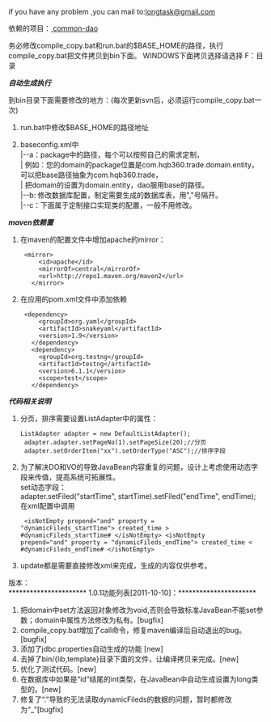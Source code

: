 if you have any problem ,you can mail to:longtask@gmail.com

依赖的项目：<a href="https://github.com/hoorace/common-dao"> common-dao </a>


务必修改compile_copy.bat和run.bat的$BASE_HOME的路径，执行compile_copy.bat把文件拷贝到bin下面。
WINDOWS下面拷贝选择请选择 F：目录

*********************************自动生成执行*********************************

到bin目录下面需要修改的地方：(每次更新svn后，必须运行compile_copy.bat一次)

1. run.bat中修改$BASE_HOME的路径地址

2. baseconfig.xml中 <br />
|--a：package中的路径，每个可以按照自己的需求定制，<br />
|   例如：您的domain的package位置是com.hqb360.trade.domain.entity，可以把base路径抽象为com.hqb360.trade，<br />
|   把domain的设置为domain.entity，dao服用base的路径。<br />
|--b: 修改数据库配置，制定需要生成的数据库表，用","号隔开。<br />
|--c：下面属于定制接口实现类的配置，一般不用修改。<br />

*********************************maven依赖置*********************************

1. 在maven的配置文件中增加apache的mirror：
   <pre><code> &lt;mirror&gt;
        &lt;id&gt;apache&lt;/id&gt;
        &lt;mirrorOf&gt;central&lt;/mirrorOf&gt;
        &lt;url&gt;http://repo1.maven.org/maven2&lt;/url&gt;
      &lt;/mirror&gt; 
   </code></pre>

2. 在应用的pom.xml文件中添加依赖
   <pre><code> &lt;dependency&gt;
        &lt;groupId&gt;org.yaml&lt;/groupId&gt;
        &lt;artifactId&gt;snakeyaml&lt;/artifactId&gt;
        &lt;version&gt;1.9&lt;/version&gt;
      &lt;/dependency&gt;
      &lt;dependency&gt;
        &lt;groupId&gt;org.testng&lt;/groupId&gt;
        &lt;artifactId&gt;testng&lt;/artifactId&gt;
        &lt;version&gt;6.1.1&lt;/version&gt;
        &lt;scope&gt;test&lt;/scope&gt;
      &lt;/dependency&gt;
   </code></pre>

*********************************代码相关说明*********************************

1. 分页，排序需要设置ListAdapter中的属性：<br />
    <pre><code>ListAdapter<PvsToday> adapter = new DefaultListAdapter<PvsToday>(); 
    adapter.adapter.setPageNo(1).setPageSize(20);//分页 
    adapter.setOrderItem("xx").setOrderType("ASC");//排序字段 </code></pre>
2. 为了解决DO和VO的导致JavaBean内容重复的问题，设计上考虑使用动态字段来传值，提高系统可拓展性。 <br />
    set动态字段： <br />
        adapter.setFiled("startTime", startTime).setFiled("endTime", endTime); <br />
    在xml配置中调用 <br />
        <pre><code>     &lt;isNotEmpty prepend="and" property = "dynamicFileds_startTime"&gt; 
            created_time &gt; #dynamicFileds_startTime# 
        &lt;/isNotEmpty&gt; 
        &lt;isNotEmpty prepend="and" property = "dynamicFileds_endTime"&gt; 
            created_time &lt; #dynamicFileds_endTime# 
        &lt;/isNotEmpty&gt; </code></pre>
3. update都是需要直接修改xml来完成，生成的内容仅供参考。 <br />


版本：<br />
********************** 1.0.1功能列表[2011-10-10]：**********************

1. 把domain中set方法返回对象修改为void,否则会导致标准JavaBean不能set参数；domain中属性方法修改为私有。[bugfix] <br />
2. compile_copy.bat增加了call命令，修复maven编译后自动退出的bug。[bugfix] <br />
3. 添加了jdbc.properties自动生成的功能 [new] <br />
4. 去掉了bin/{lib,template}目录下面的文件，让编译拷贝来完成。[new] <br />
5. 优化了测试代码。[new] <br />
6. 在数据库中如果是“id”结尾的int类型，在JavaBean中自动生成设置为long类型的。[new] <br />
7. 修复了“.”导致的无法读取dynamicFileds的数据的问题，暂时都修改为“_”[bugfix] <br />
